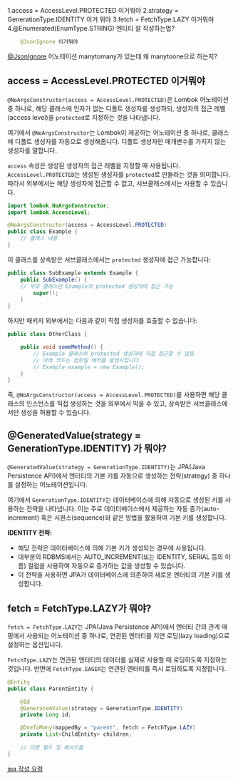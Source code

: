 1.access = AccessLevel.PROTECTED 이거뭐야
2.strategy = GenerationType.IDENTITY 이거 뭐야
3.fetch = FetchType.LAZY 이거뭐야
4.@Enumerated(EnumType.STRING)
엔티티 잘 작성하는법?
```java
	@JsonIgnore 이거뭐야
``` 
[@JsonIgnore](https://velog.io/@hth9876/JsonIgnorePropertiesignoreUnknown-true)
어노테이션 manytomany가 있는데 왜 manytoone으로 하는지?
## access = AccessLevel.PROTECTED 이거뭐야
`@NoArgsConstructor(access = AccessLevel.PROTECTED)`은 Lombok 어노테이션 중 하나로, 해당 클래스에 인자가 없는 디폴트 생성자를 생성하되, 생성자의 접근 레벨(access level)을 `protected`로 지정하는 것을 나타냅니다.

여기에서 `@NoArgsConstructor`는 Lombok이 제공하는 어노테이션 중 하나로, 클래스에 디폴트 생성자를 자동으로 생성해줍니다. 디폴트 생성자란 매개변수를 가지지 않는 생성자를 말합니다.

`access` 속성은 생성된 생성자의 접근 레벨을 지정할 때 사용됩니다. `AccessLevel.PROTECTED`는 생성된 생성자를 `protected`로 만들라는 것을 의미합니다. 따라서 외부에서는 해당 생성자에 접근할 수 없고, 서브클래스에서는 사용할 수 있습니다.
```java
import lombok.NoArgsConstructor;
import lombok.AccessLevel;

@NoArgsConstructor(access = AccessLevel.PROTECTED)
public class Example {
    // 클래스 내용
}

```

이 클래스를 상속받은 서브클래스에서는 `protected` 생성자에 접근 가능합니다:

```java
public class SubExample extends Example { 
	public SubExample() { 
	// 부모 클래스인 Example의 protected 생성자에 접근 가능 
		super(); 
	} 
}
```

하지만 패키지 외부에서는 다음과 같이 직접 생성자를 호출할 수 없습니다:

```java
public class OtherClass {

    public void someMethod() {
        // Example 클래스의 protected 생성자에 직접 접근할 수 없음
        // 아래 코드는 컴파일 에러를 발생시킵니다.
        // Example example = new Example();
    }
}
```
즉, `@NoArgsConstructor(access = AccessLevel.PROTECTED)`를 사용하면 해당 클래스의 인스턴스를 직접 생성하는 것을 외부에서 막을 수 있고, 상속받은 서브클래스에서만 생성을 허용할 수 있습니다.

## @GeneratedValue(strategy = GenerationType.IDENTITY) 가 뭐야?

`@GeneratedValue(strategy = GenerationType.IDENTITY)`는 JPA(Java Persistence API)에서 엔터티의 기본 키를 자동으로 생성하는 전략(strategy) 중 하나를 설정하는 어노테이션입니다.

여기에서 `GenerationType.IDENTITY`는 데이터베이스에 의해 자동으로 생성된 키를 사용하는 전략을 나타냅니다. 이는 주로 데이터베이스에서 제공하는 자동 증가(auto-increment) 혹은 시퀀스(sequence)와 같은 방법을 활용하여 기본 키를 생성합니다.

**IDENTITY 전략:**

- 해당 전략은 데이터베이스에 의해 기본 키가 생성되는 경우에 사용됩니다.
- 대부분의 RDBMS에서는 AUTO_INCREMENT(또는 IDENTITY, SERIAL 등의 이름) 컬럼을 사용하여 자동으로 증가하는 값을 생성할 수 있습니다.
- 이 전략을 사용하면 JPA가 데이터베이스에 의존하여 새로운 엔터티의 기본 키를 생성합니다.

## fetch = FetchType.LAZY가 뭐야?

`fetch = FetchType.LAZY`는 JPA(Java Persistence API)에서 엔터티 간의 관계 매핑에서 사용되는 어노테이션 중 하나로, 연관된 엔터티를 지연 로딩(lazy loading)으로 설정하는 옵션입니다.

`FetchType.LAZY`는 연관된 엔터티의 데이터를 실제로 사용할 때 로딩하도록 지정하는 것입니다. 반면에 `FetchType.EAGER`는 연관된 엔터티를 즉시 로딩하도록 지정합니다.

```java
@Entity
public class ParentEntity {

    @Id
    @GeneratedValue(strategy = GenerationType.IDENTITY)
    private Long id;

    @OneToMany(mappedBy = "parent", fetch = FetchType.LAZY)
    private List<ChildEntity> children;
    
    // 다른 필드 및 메서드들
}
```
[jpa 작성 요령](https://velog.io/@sonchanwoo/ERD-%EA%B4%80%EA%B3%84relationship%EC%99%80-JPA)